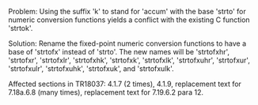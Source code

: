 Problem: Using the suffix 'k' to stand for 'accum' with the base 'strto' for
numeric conversion functions yields a conflict with the existing C function
'strtok'.

Solution: Rename the fixed-point numeric conversion functions to have a base of
'strtofx' instead of 'strto'. The new names will be 'strtofxhr', 'strtofxr',
'strtofxlr', 'strtofxhk', 'strtofxk', 'strtofxlk', 'strtofxuhr', 'strtofxur',
'strtofxulr', 'strtofxuhk', 'strtofxuk', and 'strtofxulk'.

Affected sections in TR18037: 4.1.7 (2 times), 4.1.9, replacement text for
7.18a.6.8 (many times), replacement text for 7.19.6.2 para 12\.
